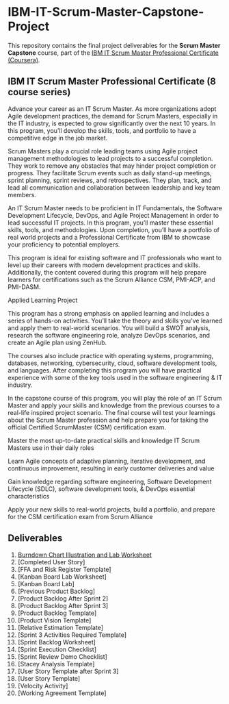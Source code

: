 # IBM-IT-Scrum-Master-Capstone-Project
This repository contains the final project deliverables for the **Scrum Master Capstone** course, part of the [IBM IT Scrum Master Professional Certificate (Coursera)](https://www.coursera.org/professional-certificates/ibm-it-scrum-master).

## IBM IT Scrum Master Professional Certificate (8 course series)

Advance your career as an IT Scrum Master. As more organizations adopt Agile development practices, the demand for Scrum Masters, especially in the IT industry, is expected to grow significantly over the next 10 years. In this program, you’ll develop the skills, tools, and portfolio to have a competitive edge in the job market.

Scrum Masters play a crucial role leading teams using Agile project management methodologies to lead projects to a successful completion. They work to remove any obstacles that may hinder project completion or progress. They facilitate Scrum events such as daily stand-up meetings, sprint planning, sprint reviews, and retrospectives. They plan, track, and lead all communication and collaboration between leadership and key team members. 

An IT Scrum Master needs to be proficient in IT Fundamentals, the Software Development Lifecycle, DevOps, and Agile Project Management in order to lead successful IT projects. In this program, you’ll master these essential skills, tools, and methodologies. Upon completion, you’ll have a portfolio of real world projects and a Professional Certificate from IBM to showcase your proficiency to potential employers.

This program is ideal for existing software and IT professionals who want to level up their careers with modern development practices and skills. Additionally, the content covered during this program will help prepare learners for certifications such as the Scrum Alliance CSM, PMI-ACP, and PMI-DASM.

Applied Learning Project

This program has a strong emphasis on applied learning and includes a series of hands-on activities. You’ll take the theory and skills you’ve learned and apply them to real-world scenarios. You will build a SWOT analysis, research the software engineering role, analyze DevOps scenarios, and create an Agile plan using ZenHub.   

The courses also include practice with operating systems, programming, databases, networking, cybersecurity, cloud, software development tools, and languages. After completing this program you will have practical experience with some of the key tools used in the software engineering & IT industry.    

In the capstone course of this program, you will play the role of an IT Scrum Master and apply your skills and knowledge from the previous courses to a real-life inspired project scenario. The final course will test your learnings about the Scrum Master profession  and help prepare you for taking the official Certified ScrumMaster (CSM) certification exam.

Master the most up-to-date practical skills and knowledge IT Scrum Masters use in their daily roles

Learn Agile concepts of adaptive planning, iterative development, and continuous improvement, resulting in early customer deliveries and value

Gain knowledge regarding software engineering, Software Development Lifecycle (SDLC), software development tools, & DevOps essential characteristics

Apply your new skills to real-world projects, build a portfolio, and prepare for the CSM certification exam from Scrum Alliance

## Deliverables
1. [Burndown Chart Illustration and Lab Worksheet](burndown-chart-illustration-and-lab-worksheet.pdf)
2. [Completed User Story]
3. [FFA and Risk Register Template]
4. [Kanban Board Lab Worksheet]
5. [Kanban Board Lab]
6. [Previous Product Backlog]
7. [Product Backlog After Sprint 2]
8. [Product Backlog After Sprint 3]
9. [Product Backlog Template]
10. [Product Vision Template]
11. [Relative Estimation Template]
12. [Sprint 3 Activities Required Template]
13. [Sprint Backlog Worksheet]
14. [Sprint Execution Checklist]
15. [Sprint Review Demo Checklist]
16. [Stacey Analysis Template]
17. [User Story Template after Sprint 3]
18. [User Story Template]
19. [Velocity Activity]
20. [Working Agreement Template]
